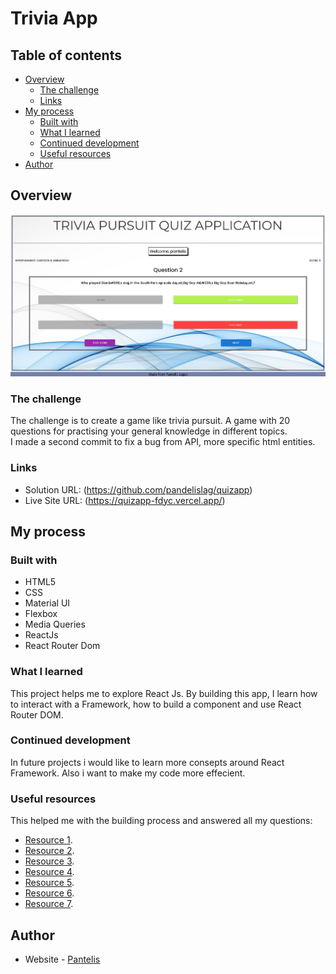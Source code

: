 # Trivia App 

## Table of contents

- [Overview](#overview)
  - [The challenge](#the-challenge)
  - [Links](#links)
- [My process](#my-process)
  - [Built with](#built-with)
  - [What I learned](#what-i-learned)
  - [Continued development](#continued-development)
  - [Useful resources](#useful-resources)
- [Author](#author)

## Overview
![](/quizapp.png)

### The challenge

The challenge is to create a game like trivia pursuit. A game with 20 questions for practising your general knowledge in different topics.  
I made a second commit to fix a bug from API, more specific html entities.

### Links

- Solution URL: (https://github.com/pandelislag/quizapp)
- Live Site URL: (https://quizapp-fdyc.vercel.app/)

## My process

### Built with

- HTML5 
- CSS
- Material UI
- Flexbox
- Media Queries
- ReactJs
- React Router Dom

### What I learned

This project helps me to explore React Js. By building this app, I learn how to interact with a Framework, how to build a component and use React Router DOM.

### Continued development

In future projects i would like to learn more consepts around React Framework. Also i want to make my code more effecient. 


### Useful resources
This helped me with the building process and answered all my questions:
- [Resource 1](https://developer.mozilla.org/).
- [Resource 2](https://www.w3schools.com/css/css_rwd_mediaqueries.asp).
- [Resource 3](https://stackoverflow.com/).
- [Resource 4](https://www.freecodecamp.org/).
- [Resource 5](https://www.youtube.com/).
- [Resource 6](https://react.dev/).
- [Resource 7](https://mui.com/).


## Author

- Website - [Pantelis](https://github.com/pandelislag)


